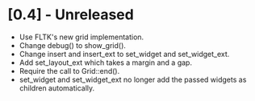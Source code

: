 # [0.4] - Unreleased
- Use FLTK's new grid implementation.
- Change debug() to show_grid().
- Change insert and insert_ext to set_widget and set_widget_ext.
- Add set_layout_ext which takes a margin and a gap.
- Require the call to Grid::end().
- set_widget and set_widget_ext no longer add the passed widgets as children automatically.
